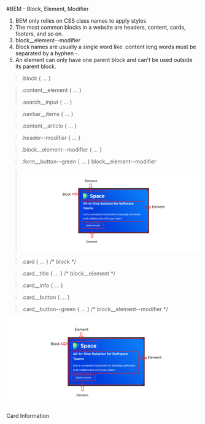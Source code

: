 #BEM - Block, Element, Modifier

1. BEM only relies on CSS class names to apply styles
2. The most common blocks in a website are headers, content, cards, footers, and so on.
3. block__element--modifier
4. Block names are usually a single word like .content long words must be separated by a hyphen -.
5. An element can only have one parent block and can't be used outside its parent block.



>.block { ... }

>.content__element { ... }
>
> .search__input { ... }

>.navbar__items { ... }
 
> .content__article { ... }

>.header--modifier { ... }

>.block__element--modifier { ... }

> .form__button--green { ... }   block__element--modifier 


> ![img.png](img.png)

>.card { ... } /* block */

>.card__title { ... } /* block__element */

>.card__info { ... }

>.card__button { ... }

>.card__button--green { ... } /* block__element--modifier */


<section class="card">
    <img class="card__logo" src="img.png" alt="something">
    <p class="card__info"> Card Information</p>
</section>